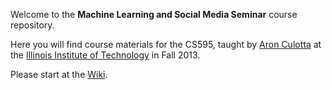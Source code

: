 Welcome to the **Machine Learning and Social Media Seminar** course repository. 

Here you will find course materials for the CS595, taught by [Aron Culotta](http://cs.iit.edu/~culotta) at the [Illinois Institute of Technology](http://cs.iit.edu) in Fall 2013.

Please start at the [Wiki](http://github.com/aronwc/mlsm/wiki).


